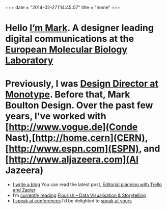+++
date = "2014-02-27T14:45:07"
title = "home"
+++


# Hello [I’m Mark](/about/). A designer leading digital communications at the [European Molecular Biology Laboratory](http://www.embl.org)

# Previously, I was [Design Director at Monotype](http://www.monotype.com).  Before that, Mark Boulton Design. Over the past few years, I've worked with [http://www.vogue.de](Conde Nast),[http://home.cern](CERN), [http://www.espn.com](ESPN), and [http://www.aljazeera.com](Al Jazeera)


- [I write a blog](/journal) You can read the latest post, [Editorial planning with Trello and Zapier](/journal/editorial-planning-with-trello-and-zapier)
- I’m [currently reading](/reading) [Flourish – Data Visualisation &amp; Storytelling](https://flourish.studio/)
- [I speak at conferences](/speaking) I’d be delighted to  [speak at yours](/contact)